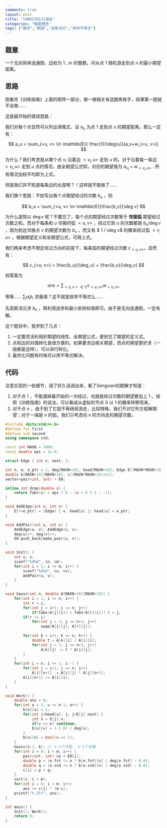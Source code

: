 ```yaml
---
comments: true
layout: post
title: "[HNOI2013]游走"
categories: "解题报告"
tags: ["数学","期望","高斯消元","排序不等式"]
---
```


## 题意

一个无向简单连通图，边权为 $1\dots m$ 的整数。问从点 1 随机游走到点 $n$ 的最小期望距离。

## 思路

刚看完《训练指南》上面的矩阵一部分，做一做相关省选题练练手，结果第一题就不会做……    

这是最开始的错误思路：

我们对每个点显然可以列出递推式，设 $a_u$ 为点 1 走到点 $u$ 的期望距离。那么一定有：    

$$  
a_u = \sum_{<u, v> \in \mathbb{E}} \frac{1}{\deg{u}}(a_v+w_{<u, v>})
$$     

为什么？我们考虑是从哪个点 $v_i$ 沿着边 $<v_i, u>$ 走到 $u$ 的。对于沿着每一条边 $<v_i, u>$ 走到 $u$ 点的情况，由全期望公式知，对应的期望值为 $a_{v_i} + w_{<v_i, u>}$ . 所有情况加权平均即为上式。

但是我们并不知道每条边的长度啊？！这样就不能做了……    

我们换个思路：不妨写出每个点期望经过的次数 $b_u$ ，则

$$   
b_u = \sum_{<u, v> \in \mathbb{E}}\frac{b_v}{\deg v}
$$   

为什么是除以 $\deg v$ 呢？不要忘了，每个点的期望经过次数等于 **邻接弧** 期望经过次数之和。而对于每条和 $u$ 邻接的弧 $<u, v>$ ，经过它到 $u$ 的次数都是 $b_v / \deg v$ ，因为到达邻接点 $v$ 的期望次数为 $b_v$ ，而又有 $ 1 / \deg v$ 的概率经过弧 $<v, u>$ ，根据期望定义和全期望公式，可得上式。

我们再来考虑不限定经过方向的前提下，每条弧的期望经过次数 $c_{<u, v>}$。显然有：    

$$   
c_{<u, v>} = \frac{b_u}{\deg_u} + \frac{b_v}{\deg_v}
$$  

则答案为   

$$   
ans = \sum_{<u, v> \in \mathbb{E}} c_{<u, v>} w_{<u, v>}
$$   

等等…… $\sum_i a_i b_i$ 求最值？这不就是排序不等式么……

先高斯消元求 ${b_n}$ ，再利用逆序和最小安排权值即可。由于是无向连通图，一定有解。

这个题目中，我学到了几点：

1. 一定要灵活利用好期望的线性、全期望公式，更别忘了期望的定义式。
2. 点和边的对偶转化是很方便的。如果要求边相关期望，而点的期望更好求（一般都是这样），可以进行转化。
3. 最优化问题有时候可以用不等式解决。

## 代码

注意实现的一些细节，调了好久没调出来，看了Sengxian的题解才知道：

1. 对于点 1 ，不能漏掉最开始的一次经过，也就是经过次数的期望要加上 1 。按照《训练指南》的说法，可以看成从虚拟的节点 0 以 1 的概率转移而来。
2. 对于点 $n$ ，由于到了它就不再继续游走，比较特殊，我们不对它列方程解期望；对于一端是 $n$ 的弧，我们只考虑向 $n$ 的方向走的期望次数。

```cpp
#include <bits/stdc++.h>   
#define fst first    
#define snd second    
using namespace std;    

const int MAXN = 1000;
const double eps = 1e-8;

struct Edge { int v, next; };

int n, m, e_ptr = 1, deg[MAXN+10], head[MAXN+10]; Edge E[(MAXN*MAXN+10)<<1];
double b[MAXN+10][MAXN+10], c[(MAXN*MAXN+10)<<1]; 
vector<pair<int, int> > E0;

inline int dcmp(double x) {
    return fabs(x) < eps ? 0 : (x > 0 ? 1 : -1);
}

void AddEdge(int u, int v) {
    E[++e_ptr] = (Edge) { v, head[u] }; head[u] = e_ptr;
}

void AddPair(int u, int v) {
    AddEdge(u, v); AddEdge(v, u);
    deg[u]++; deg[v]++;
    E0.push_back(make_pair(u, v));
}

void Init() {
    int u, v;
    scanf("%d%d", &n, &m);
    for(int i = 1; i <= m; i++) {
        scanf("%d%d", &u, &v);
        AddPair(u, v);
    }
}

void Gauss(int n, double A[MAXN+10][MAXN+10]) {
    for(int i = 1; i <= n; i++) {
        int r = i;
        for(int j = i+1; j <= n; j++)
            if(fabs(A[j][i]) > fabs(A[r][i])) r = j;
        if(r != i)
            for(int j = 1; j <= n+1; j++)
                swap(A[i][j], A[r][j]);
        
        for(int k = i+1; k <= n; k++) {
            double t = A[k][i] / A[i][i];
            for(int j = 1; j <= n+1; j++)
                A[k][j] -= t * A[i][j];
        }
    }
    for(int i = n; i >= 1; i--) {
        for(int j = i+1; j <= n; j++)
            A[i][n+1] -= A[i][j] * A[j][n+1];
        A[i][n+1] /= A[i][i];
    }
}

void Work() {
    double ans = 0;
    for(int u = 1; u <= n-1; u++) {
        b[u][u] = 1;
        for(int j=head[u]; j; j=E[j].next) {
            int v = E[j].v;
            if(v == n) continue;
            b[u][v] = (-1.0) / deg[v];
        }
        b[u][n] = bool(u == 1);
    }
    Gauss(n-1, b); // n-1个方程， n-1个变量
    for(int i = 0; i < m; i++) {
        pair<int, int> &e = E0[i];
        double p = (e.fst != n ? b[e.fst][n] / deg[e.fst] : 0.0);
        double q = (e.snd != n ? b[e.snd][n] / deg[e.snd] : 0.0);
        c[i] = p + q;
    }
    sort(c, c + m);
    for(int i = 0; i < m; i++)
        ans += c[i] * (m-i);
    printf("%.3lf", ans);
}

int main() {
    Init(); Work();
    return 0;
}
```

